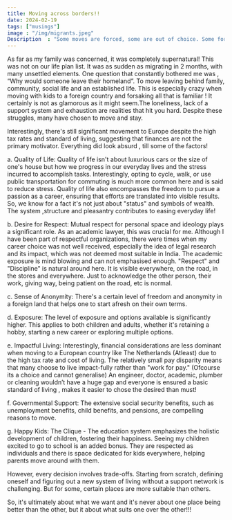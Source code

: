 ```yaml
---
title: Moving across borders!!
date: 2024-02-19
tags: ["musings"]
image : "/img/migrants.jpeg"
Description  : "Some moves are forced, some are out of choice. Some for look for better opportunity, some are for better quality of life. Some are about exposure , some are about learnings. But ultimately, its personal and each carries its struggles"
---
```

As far as my family was concerned, it was completely supernatural! This was not on our life plan list. It was as sudden as migrating in 2 months, with many unsettled elements.
One question that constantly bothered me was , “Why would someone leave their homeland”. To move leaving behind family, community, social life and an established life. This is especially  crazy when moving with kids to a foreign country and forsaking all that is familiar ! It  certainly is not as glamorous as it might seem.The loneliness, lack of a support system and exhaustion are realities that hit you hard. Despite these struggles, many  have chosen to move and stay.


Interestingly, there's still significant movement to Europe despite the high tax rates and standard of living, suggesting that finances are not the primary motivator.
Everything did look absurd , till some of the factors! 

a. Quality of Life: Quality of life isn't about luxurious cars or the size of one's house but how we progress in our everyday lives and the stress incurred to accomplish tasks. Interestingly, opting to cycle, walk, or use public transportation for commuting is much more common here and is said to reduce stress. Quality of life also encompasses the freedom to pursue a passion as a career, ensuring that efforts are translated into visible results. So, we know for a fact it's not just about "status" and symbols of wealth. The system ,structure and pleasantry contributes to easing everyday life!

b. Desire for Respect: Mutual respect for personal space and ideology plays a significant role. As an academic lawyer, this was crucial for me. Although I have been part of respectful organizations, there were times when my career choice was not well received, especially the idea of legal research and its impact, which was not deemed most suitable in India. The academic exposure is mind blowing and can not emphasised enough. "Respect" and "Discipline" is natural around here. It is visible everywhere, on the road, in the stores and everywhere. Just to acknowledge the other person, their work, giving way, being patient on the road, etc is normal. 

c. Sense of Anonymity: There's a certain level of freedom and anonymity in a foreign land that helps one to start afresh on their own terms.

d. Exposure: The level of exposure and options available  is significantly higher. This applies to both children and adults, whether it's retaining a hobby, starting a new career or exploring multiple options. 

e. Impactful Living: Interestingly, financial considerations are less dominant when moving to a European country like The Netherlands (Atleast) due to the high tax rate and cost of living. The relatively small pay disparity means that many choose to live impact-fully rather than "work for pay." (Ofcourse its a choice and cannot generalise) An engineer, doctor, academic, plumber or cleaning wouldn’t have a huge gap and everyone is ensured a basic standard of living , makes it easier to chose the desired than must!

f. Governmental Support: The extensive social security benefits, such as unemployment benefits, child benefits, and pensions, are compelling reasons to move.

g. Happy Kids: The Clique - The education system emphasizes the holistic development of children, fostering their happiness. Seeing my children excited to go to school is an added bonus. They are respected as individuals  and there is space dedicated for kids everywhere, helping parents move around with them. 

However, every decision involves trade-offs. Starting from scratch, defining oneself and figuring out a new system of living without a support network is challenging. But for some, certain places are more suitable than others. 


So, it's ultimately about what we want and it's never about one place being better than the other, but it about what suits one over the other!!!



